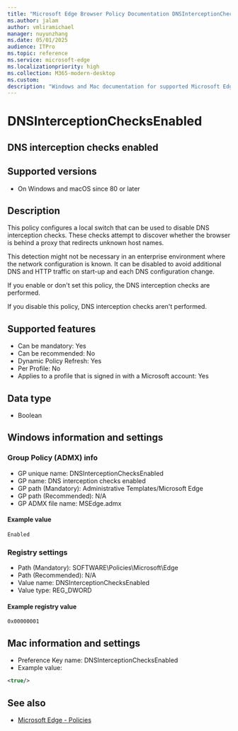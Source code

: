 ```yaml
---
title: "Microsoft Edge Browser Policy Documentation DNSInterceptionChecksEnabled"
ms.author: jalam
author: vmliramichael
manager: nuyunzhang
ms.date: 05/01/2025
audience: ITPro
ms.topic: reference
ms.service: microsoft-edge
ms.localizationpriority: high
ms.collection: M365-modern-desktop
ms.custom:
description: "Windows and Mac documentation for supported Microsoft Edge Browser policy: DNS interception checks enabled"
---
```


<!--THIS FILE IS AUTOMATICALLY GENERATED. MANUAL CHANGES WILL BE OVERWRITTEN.-->
<!--Please contact the Microsoft Edge Manageability team with any questions.-->

# DNSInterceptionChecksEnabled

## DNS interception checks enabled


## Supported versions

- On Windows and macOS since 80 or later

## Description

This policy configures a local switch that can be used to disable DNS interception checks. These checks attempt to discover whether the browser is behind a proxy that redirects unknown host names.

This detection might not be necessary in an enterprise environment where the network configuration is known. It can be disabled to avoid additional DNS and HTTP traffic on start-up and each DNS configuration change.

If you enable or don't set this policy, the DNS interception checks are performed.

If you disable this policy, DNS interception checks aren't performed.

## Supported features

- Can be mandatory: Yes
- Can be recommended: No
- Dynamic Policy Refresh: Yes
- Per Profile: No
- Applies to a profile that is signed in with a Microsoft account: Yes

## Data type

- Boolean

## Windows information and settings

### Group Policy (ADMX) info

- GP unique name: DNSInterceptionChecksEnabled
- GP name: DNS interception checks enabled
- GP path (Mandatory): Administrative Templates/Microsoft Edge
- GP path (Recommended): N/A
- GP ADMX file name: MSEdge.admx

#### Example value

```
Enabled
```

### Registry settings

- Path (Mandatory): SOFTWARE\Policies\Microsoft\Edge
- Path (Recommended): N/A
- Value name: DNSInterceptionChecksEnabled
- Value type: REG_DWORD

#### Example registry value

```
0x00000001
```


## Mac information and settings

- Preference Key name: DNSInterceptionChecksEnabled
- Example value:

```xml
<true/>
```

## See also
- [Microsoft Edge - Policies](../microsoft-edge-policies.md)
